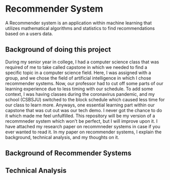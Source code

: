 # Recommender System
A Recommender system is an application within machine learning that utilizes mathematical algorithms and statistics to find recommendations based on a users data.

## Background of doing this project
During my senior year in college, I had a computer science class that was required of me to take called capstone in which we needed to find a specific topic in a computer science field. Here, I was assigned with a group, and we chose the field of artificial intelligence in which I chose recommender systems. Now, our professor had to cut off some parts of our learning experience due to less timing with our schedule. To add some context, I was having classes during the coronavirus pandemic, and my school (CSBSJU) switched to the block schedule which caused less time for our class to learn more. Anyways, one essential learning part within our capstone that was cut out was our tech demo. I never got the chance to do it which made me feel unfulfilled. This repository will be my version of a recommneder system which won't be perfect, but I will improve upon it. I have attached my research paper on recommneder systems in case if you ever wanted to read it. In my paper on recommender systems, I explain the background, technical analysis, and my thoughts on it. 

## Background of Recommender Systems

## Technical Analysis

